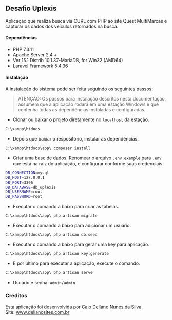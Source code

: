 ## Desafio Uplexis
Aplicação que realiza busca via CURL com PHP ao site Quest MultiMarcas e capturar os dados dos veículos retornados na busca.

#### Dependências
* PHP 7.3.11
* Apache Server 2.4 +
* Ver 15.1 Distrib 10.1.37-MariaDB, for Win32 (AMD64)
* Laravel Framework 5.4.36

#### Instalação
A instalação do sistema pode ser feita seguindo os seguintes passos:
> ATENÇAO: Os passos para instalação descritos nesta documentação, assumem que a aplicação rodará em uma estação Windows e que contenha todas as dependências instaladas e configuradas.

* Clonar ou baixar o projeto diretamente no `localhost` da estação.
```bash
C:\xampp\htdocs
```
* Depois que baixar o respositório, instalar as dependências.
```bash
C:\xampp\htdocs\app\ composer install
```

* Criar uma base de dados. Renomear o arquivo `.env.example` para `.env` que está na raiz do aplicação, e configurar conforme suas credenciais.
```bash
DB_CONNECTION=mysql
DB_HOST=127.0.0.1
DB_PORT=3306
DB_DATABASE=db_uplexis
DB_USERNAME=root
DB_PASSWORD=root
```
* Executar o comando a baixo para criar as tabelas.
```
C:\xampp\htdocs\app\ php artisan migrate
```
* Executar o comando a baixo para adicionar um usuário.
```
C:\xampp\htdocs\app\ php artisan db:seed
```
* Executar o comando a baixo para gerar uma key para aplicação.
```
C:\xampp\htdocs\app\ php artisan key:generate
```
* E por último para executar a aplicação, execute o comando.
```bash
C:\xampp\htdocs\app\ php artisan serve
```
* Usuário e senha: `admin/admin`
### Creditos
Esta aplicação foi desenvolvida por [Caio Dellano Nunes da Silva](mailto:bladellano@gmail.com).
<br>
Site: www.dellanosites.com.br
